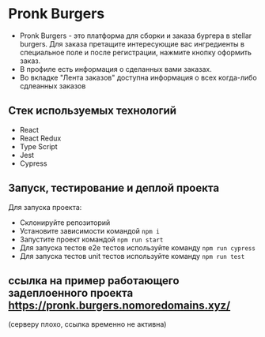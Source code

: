 # Pronk Burgers 
+ Pronk Burgers - это платформа для сборки и заказа бургера в stellar burgers. Для заказа претащите интересующие вас ингредиенты в специальное поле и после регистрации, нажмите кнопку оформить заказ.
+ В профиле есть информация о сделанных вами заказах.
+ Во вкладке "Лента заказов" доступна информация о всех когда-либо сдлеанных заказов
## Стек используемых технологий 
+ React
+ React Redux
+ Type Script
+ Jest
+ Cypress
## Запуск, тестирование и деплой проекта
Для запуска проекта:
+ Склонируйте репозиторий
+ Установите зависимости командой ```npm i```
+ Запустите проект командой ```npm run start```
+ Для запуска тестов e2e тестов используйте команду ```npm run cypress```
+ Для запуска тестов unit тестов используйте команду ```npm run test```
## ссылка на пример работающего задеплоенного проекта https://pronk.burgers.nomoredomains.xyz/
(серверу плохо, ссылка временно не активна)
